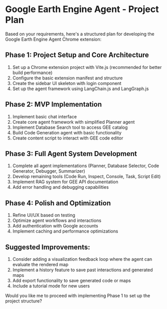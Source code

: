# Google Earth Engine Agent - Project Plan

Based on your requirements, here's a structured plan for developing the Google Earth Engine Agent Chrome extension:

## Phase 1: Project Setup and Core Architecture
1. Set up a Chrome extension project with Vite.js (recommended for better build performance)
2. Configure the basic extension manifest and structure
3. Create the sidebar UI skeleton with login component
4. Set up the agent framework using LangChain.js and LangGraph.js

## Phase 2: MVP Implementation
1. Implement basic chat interface
2. Create core agent framework with simplified Planner agent
3. Implement Database Search tool to access GEE catalog
4. Build Code Generation agent with basic functionality
5. Create content script to interact with GEE code editor

## Phase 3: Full Agent System Development
1. Complete all agent implementations (Planner, Database Selector, Code Generator, Debugger, Summarizer)
2. Develop remaining tools (Code Run, Inspect, Console, Task, Script Edit)
3. Implement RAG system for GEE API documentation
4. Add error handling and debugging capabilities

## Phase 4: Polish and Optimization
1. Refine UI/UX based on testing
2. Optimize agent workflows and interactions
3. Add authentication with Google accounts
4. Implement caching and performance optimizations

## Suggested Improvements:
1. Consider adding a visualization feedback loop where the agent can evaluate the rendered map
2. Implement a history feature to save past interactions and generated maps
3. Add export functionality to save generated code or maps
4. Include a tutorial mode for new users

Would you like me to proceed with implementing Phase 1 to set up the project structure?
